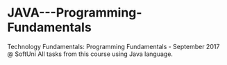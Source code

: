 # JAVA---Programming-Fundamentals
Technology Fundamentals: Programming Fundamentals - September 2017 @ SoftUni
All tasks from this course using Java language.

